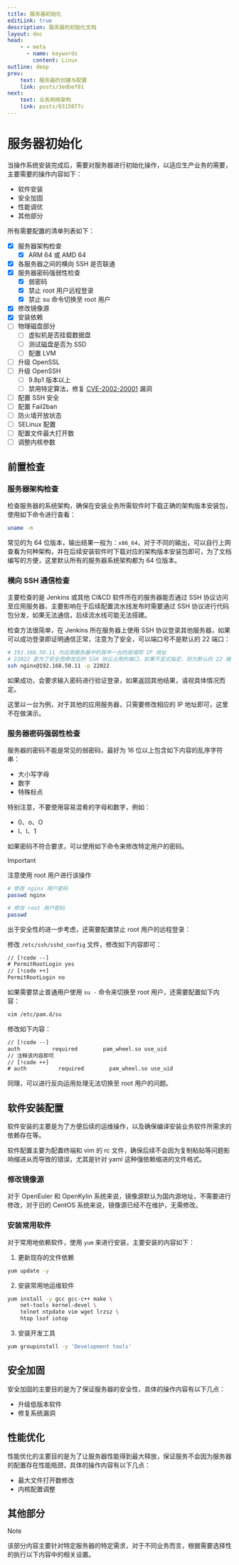 ```yaml
---
title: 服务器初始化
editLink: true
description: 服务器的初始化文档
layout: doc
head:
    - - meta
      - name: keywords
        content: Linux
outline: deep
prev:
    text: 服务器的创建与配置
    link: posts/3edbef81
next:
    text: 业务网络架构
    link: posts/0315077c
---
```


# 服务器初始化

当操作系统安装完成后，需要对服务器进行初始化操作，以适应生产业务的需要，主要需要的操作内容如下：

- 软件安装
- 安全加固
- 性能调优
- 其他部分

所有需要配置的清单列表如下：

- [x] 服务器架构检查 <Badge type="warning" text="需要留意" />
  - [x] ARM 64 或 AMD 64
- [x] 各服务器之间的横向 SSH 是否联通 <Badge type="danger" text="后续影响" />
- [x] 服务器密码强弱性检查 <Badge type="danger" text="特别注意" />
  - [x] 弱密码
  - [x] 禁止 root 用户远程登录
  - [x] 禁止 su 命令切换至 root 用户
- [x] 修改镜像源
- [x] 安装依赖
- [ ] 物理磁盘部分
  - [ ] 虚拟机是否挂载数据盘
  - [ ] 测试磁盘是否为 SSD <Badge type="danger" text="后续影响" />
  - [ ] 配置 LVM
- [ ] 升级 OpenSSL
- [ ] 升级 OpenSSH
  - [ ] 9.8p1 版本以上 
  - [ ] 禁用特定算法，修复 [CVE-2002-20001](a7fc9217) 漏洞
- [ ] 配置 SSH 安全
- [ ] 配置 Fail2ban
- [ ] 防火墙开放状态
- [ ] SELinux 配置
- [ ] 配置文件最大打开数
- [ ] 调整内核参数

## 前置检查

### 服务器架构检查

检查服务器的系统架构，确保在安装业务所需软件时下载正确的架构版本安装包，使用如下命令进行查看：

```bash
uname -m
```

常见的为 64 位版本，输出结果一般为：`x86_64`，对于不同的输出，可以自行上网查看为何种架构，并在后续安装软件时下载对应的架构版本安装包即可，为了文档编写的方便，这里默认所有的服务器系统架构都为 64 位版本。

### 横向 SSH 通信检查

主要检查的是 Jenkins 或其他 CI&CD 软件所在的服务器能否通过 SSH 协议访问至应用服务器，主要影响在于后续配置流水线发布时需要通过 SSH 协议进行代码包分发，如果无法通信，后续流水线可能无法搭建。<Badge type="warning" text="寻找他法" />

检查方法很简单，在 Jenkins 所在服务器上使用 SSH 协议登录其他服务器，如果可以成功登录即证明通信正常，注意为了安全，可以端口号不是默认的 22 端口：

```bash
# 192.168.50.11 为应用服务器中的其中一台的局域网 IP 地址
# 22022 是为了安全而修改后的 SSH 协议占用的端口，如果不显式指定，则为默认的 22 端口
ssh nginx@192.168.50.11 -p 22022
```

如果成功，会要求输入密码进行验证登录，如果返回其他结果，请视具体情况而定。

这里以一台为例，对于其他的应用服务器，只需要修改相应的 IP 地址即可，这里不在做演示。

### 服务器密码强弱性检查

服务器的密码不能是常见的弱密码，最好为 16 位以上包含如下内容的乱序字符串：

- 大小写字母
- 数字
- 特殊标点

特别注意，不要使用容易混肴的字母和数字，例如：

- 0、o、O
- I、l、1

如果密码不符合要求，可以使用如下命令来修改特定用户的密码。

> [!IMPORTANT]
> 注意使用 root 用户进行该操作

```bash
# 修改 nginx 用户密码
passwd nginx

# 修改 root 用户密码
passwd
```

出于安全性的进一步考虑，还需要配置禁止 root 用户的远程登录：

修改 `/etc/ssh/sshd_config` 文件，修改如下内容即可：

```diff
// [!code --]
# PermitRootLogin yes
// [!code ++]
PermitRootLogin no
```

如果需要禁止普通用户使用 `su -` 命令来切换至 root 用户，还需要配置如下内容：

```bash
vim /etc/pam.d/su
```

修改如下内容：

```diff
// [!code --]
auth          required        pam_wheel.so use_uid
// 注释该内容即可
// [!code ++]
# auth          required        pam_wheel.so use_uid
```

同理，可以进行反向运用处理无法切换至 root 用户的问题。

## 软件安装配置

软件安装的主要是为了方便后续的运维操作，以及确保编译安装业务软件所需求的依赖存在等。

软件配置主要为配置终端和 vim 的 rc 文件，确保后续不会因为复制粘贴等问题影响缩进从而导致的错误，尤其是针对 yaml 这种强依赖缩进的文件格式。

### 修改镜像源

对于 OpenEuler 和 OpenKylin 系统来说，镜像源默认为国内源地址，不需要进行修改，对于旧的 CentOS 系统来说，镜像源已经不在维护，无需修改。

### 安装常用软件  <Badge type="tip" text="持续更新" />

对于常用地依赖软件，使用 `yum` 来进行安装，主要安装的内容如下：

1. 更新现存的文件依赖
  ```bash
  yum update -y
  ```
2. 安装常用地运维软件
  ```bash
  yum install -y gcc gcc-c++ make \
      net-tools kernel-devel \
      telnet ntpdate vim wget lrzsz \
      htop lsof iotop
  ```
3. 安装开发工具
  ```bash
  yum groupinstall -y 'Development tools'
  ```

## 安全加固

安全加固的主要目的是为了保证服务器的安全性，具体的操作内容有以下几点：

- 升级低版本软件
- 修复系统漏洞

## 性能优化

性能优化的主要目的是为了让服务器性能得到最大释放，保证服务不会因为服务器的配置存在性能瓶颈，具体的操作内容有以下几点：

- 最大文件打开数修改
- 内核配置调整

## 其他部分

> [!NOTE]
> 该部分内容主要针对特定服务器的特定需求，对于不同业务而言，根据需要选择性的执行以下内容中的相关设置。